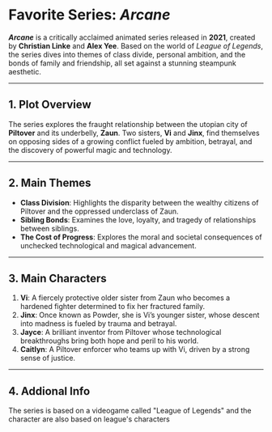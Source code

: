 # **Favorite Series: *Arcane***  

**_*Arcane*_** is a critically acclaimed animated series released in **2021**, created by **Christian Linke** and **Alex Yee**. Based on the world of *League of Legends*, the series dives into themes of class divide, personal ambition, and the bonds of family and friendship, all set against a stunning steampunk aesthetic.

---

## **1. Plot Overview**  

The series explores the fraught relationship between the utopian city of **Piltover** and its underbelly, **Zaun**. Two sisters, **Vi** and **Jinx**, find themselves on opposing sides of a growing conflict fueled by ambition, betrayal, and the discovery of powerful magic and technology.  

---

## **2. Main Themes**  

- **Class Division**: Highlights the disparity between the wealthy citizens of Piltover and the oppressed underclass of Zaun.  
- **Sibling Bonds**: Examines the love, loyalty, and tragedy of relationships between siblings.  
- **The Cost of Progress**: Explores the moral and societal consequences of unchecked technological and magical advancement.  

---

## **3. Main Characters**  

1. **Vi**: A fiercely protective older sister from Zaun who becomes a hardened fighter determined to fix her fractured family.  
2. **Jinx**: Once known as Powder, she is Vi’s younger sister, whose descent into madness is fueled by trauma and betrayal.  
3. **Jayce**: A brilliant inventor from Piltover whose technological breakthroughs bring both hope and peril to his world.  
4. **Caitlyn**: A Piltover enforcer who teams up with Vi, driven by a strong sense of justice.  

---

## **4. Addional Info**  

The series is based on a videogame called "League of Legends" and the character are also based on league's characters
